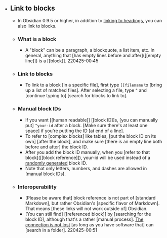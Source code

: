 - ## **Link to blocks**
    - In Obsidian 0.9.5 or higher, in addition to [linking to headings](https://help.obsidian.md/How+to/Internal+link#Link%20to%20headings), you can also link to blocks.
    - ### What is a block
        - A "block" can be a paragraph, a blockquote, a list item, etc. In general, anything that [has empty lines before and after]([[empty line]]) is a [[block]].
220425-00:45
    - ### Link to blocks
        - To link to a block [in a specific file], first type `[[filename` to [bring up a list of matched files]. After selecting a file, type ^ and [continue typing to] [search for blocks to link to].
    - ### Manual block IDs
        - If you want [[human readable]] [[block ID]]s, [you can manually put] `^your-id` after a block. [Make sure there's at least one space] if you're putting the ID [at end of a line].
        - To refer to [complex blocks] like tables, [put the block ID on its own] [after the block], and make sure [there is an empty line both before and after] the block ID.
        - After you add the block ID manually, when you [refer to that block]([[block reference]]), your-id will be used instead of a [randomly generated](((jywAOXsxW))) block ID.
        - Note that only letters, numbers, and dashes are allowed in [manual block IDs].
    - ### Interoperability
        - [Please be aware that] block reference is not part of [standard Markdown], but rather Obsidian's [specific flavor of Markdown]. That means [these links will not work outside of] Obsidian.
        - [You can still find] [[referenced block]] by [searching for the block ID], although that's a rather [manual process]. [The connection is not lost]([[connection]]) [as long as you have software that] can [search in a folder].
220425-00:51
